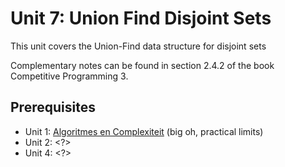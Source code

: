 # Unit 7: Union Find Disjoint Sets
This unit covers the Union-Find data structure for disjoint sets

Complementary notes can be found in section 2.4.2 of the book Competitive Programming 3.

## Prerequisites
- Unit 1: [Algoritmes en Complexiteit](../01-complexity/README-nl.md) (big oh, practical limits)
- Unit 2: <?>
- Unit 4: <?>
